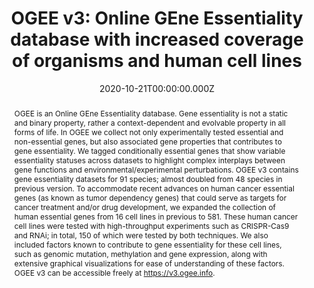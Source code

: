 ﻿---
title: "OGEE v3: Online GEne Essentiality database with increased coverage of organisms and human cell lines"
publication_types: ["2"]
# Author notes (optional)
authors: 
  - Gurumayum-Sanathoi-Sharma
  - Puzi-Jiang
  - Xiaowen-Hao
  - Tulio L Campos
  - Neil D Young
  - Pasi K Korhonen
  - Robin B Gasser
  - Peer Bork
  - Xing-Ming Zhao
  - Li-jie He
  - Weihua-Chen




# Author notes (optional)
author_notes: []

publication_short: 
abstract: >-
   OGEE is an Online GEne Essentiality database. Gene essentiality is not a static and binary property, rather a context-dependent and evolvable property in all forms of life. In OGEE we collect not only experimentally tested essential and non-essential genes, but also associated gene properties that contributes to gene essentiality. We tagged conditionally essential genes that show variable essentiality statuses across datasets to highlight complex interplays between gene functions and environmental/experimental perturbations. OGEE v3 contains gene essentiality datasets for 91 species; almost doubled from 48 species in previous version. To accommodate recent advances on human cancer essential genes (as known as tumor dependency genes) that could serve as targets for cancer treatment and/or drug development, we expanded the collection of human essential genes from 16 cell lines in previous to 581. These human cancer cell lines were tested with high-throughput experiments such as CRISPR-Cas9 and RNAi; in total, 150 of which were tested by both techniques. We also included factors known to contribute to gene essentiality for these cell lines, such as genomic mutation, methylation and gene expression, along with extensive graphical visualizations for ease of understanding of these factors. OGEE v3 can be accessible freely at https://v3.ogee.info.
draft: false
featured: ture

slides: null
url_pdf: 'https://academic.oup.com/nar/article-pdf/49/D1/D998/35364332/gkaa884.pdf'
image:
  caption: ""
  focal_point: ""
  preview_only: false
summary: ""
url_dataset: ""
url_project: ""
url_source: ""
url_video: ""

doi: 10.1093/nar/gkaa884
tags:
  - Nucleic Acids Research
publication: Nucleic Acids Research
projects: []
date: 2020-10-21T00:00:00.000Z
url_slides: ""
publishDate: 2017-01-01T00:00:00.000Z
url_poster: ""
url_code: ""
---

